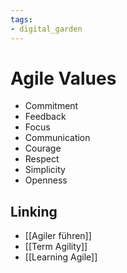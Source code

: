 ```yaml
---
tags: 
- digital_garden
---
```

# Agile Values
+ Commitment
+ Feedback
+ Focus
+ Communication
+ Courage
+ Respect
+ Simplicity
+ Openness

## Linking
+ [[Agiler führen]]
+ [[Term Agility]]
+ [[Learning Agile]]